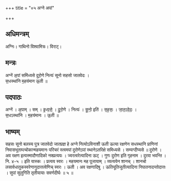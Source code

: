 +++
title = "०५ अग्ने अपां"

+++
## अधिमन्त्रम्
अग्निः। गाथिनो विश्वामित्रः। विराट्।

## मन्त्रः
अग्ने॑ अ॒पां समि॑ध्यसे दुरो॒णे नित्यः॑ सूनो सहसो जातवेदः ।  
स॒धस्था॑नि म॒हय॑मान ऊ॒ती ॥

## पदपाठः
अग्ने॑ । अ॒पाम् । सम् । इ॒ध्य॒से॒ । दु॒रो॒णे । नित्यः॑ । सू॒नो॒ इति॑ । स॒ह॒सः॒ । जा॒त॒ऽवे॒दः॒ ।  
स॒धऽस्था॑नि । म॒हय॑मानः । ऊ॒ती ॥

## भाष्यम्
सहसः सूनो बलस्य पुत्र जातवेदो जातप्रज्ञ हे अग्ने नित्योऽविनाशी ऊती ऊत्या रक्षणेन सधस्थानि प्राणिनां निवासभूताम्ल्चोकान्महयमानः परिचरं स्त्वमपां दुरोणेऽपां स्थानेऽतरिक्षे समिध्यसे । सम्यग्दीप्यसे ॥ दुरोणे । अव रक्षण इत्यस्मादौणादिको नक्प्रत्ययः । ज्वरत्वरेत्यादिना ऊट् । गुणः दुरोण इति गृहनाम । दुरवा भवन्ति । नि. ४-५ । इति यास्कः । प्रत्यय स्वरः । महयमानः मह पूजायाम् । व्यत्ययेन शानच् । शानचो लसार्वधातुकस्वरेणानुदात्तत्वेणिच् स्वरः । ऊती । अव रक्षणादिषु । ऊतियूतिजूतीत्यादिना निपातनादन्तोदात्तः । सुपां सुलुगिति तृतीयायाः सवर्णदीर्घः ॥ ५ ॥